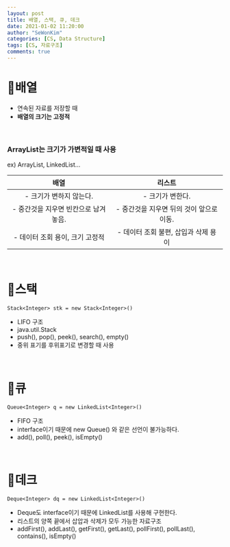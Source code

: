 ```yaml
---
layout: post
title: 배열, 스택, 큐, 데크
date: 2021-01-02 11:20:00
author: "SeWonKim"
categories: [CS, Data Structure]
tags: [CS, 자료구조]
comments: true
---
```


# 🍎배열

- 연속된 자료를 저장할 때
- **배열의 크기는 고정적**
  
&nbsp;   

### ArrayList는 크기가 가변적일 때 사용

ex) ArrayList, LinkedList... 


|                 배열                 |                  리스트                  |
| :----------------------------------: | :--------------------------------------: |
|       - 크기가 변하지 않는다.        |             - 크기가 변한다.             |
| - 중간것을 지우면 빈칸으로 남겨놓음. | - 중간것을 지우면 뒤의 것이 앞으로 이동. |
|   - 데이터 조회 용이, 크기 고정적    |   - 데이터 조회 불편, 삽입과 삭제 용이   |

&nbsp;

# 🍍스택

`Stack<Integer> stk = new Stack<Integer>()` 

- LIFO 구조
- java.util.Stack
- push(), pop(), peek(), search(), empty()
- 중위 표기를 후위표기로 변경할 때 사용

&nbsp;  

# 🍑큐

`Queue<Integer> q = new LinkedList<Integer>()` 

- FIFO 구조
- interface이기 때문에 new Queue<Integer>() 와 같은 선언이 불가능하다.
- add(), poll(), peek(), isEmpty() 

&nbsp;  

# 🍐데크

`Deque<Integer> dq = new LinkedList<Integer>()`

- Deque도 interface이기 때문에 LinkedList를 사용해 구현한다.
- 리스트의 양쪽 끝에서 삽압과 삭제가 모두 가능한 자료구조
- addFirst(), addLast(), getFirst(), getLast(), pollFirst(), pollLast(), contains(), isEmpty()

&nbsp;
